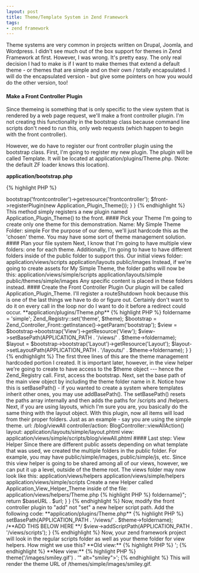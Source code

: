 ```yaml
---
layout: post
title: Theme/Template System in Zend Framework
tags:
- zend framework
---
```


Theme systems are very common in projects written on Drupal, Joomla, and Wordpress.  I didn't see much out of the box support for themes in Zend Framework at first.  However, I was wrong.  It's pretty easy.  The only real decision I had to make is if I want to make themes that extend a default theme - or themes that are simple and on their own / totally encapsulated.  I will do the encapsulated version - but give some pointers on how you would do the other version, too!

#### Make a Front Controller Plugin

Since themeing is something that is only specific to the view system that is rendered by a web page request, we'll make a front controller plugin.  I'm not creating this functionality in the bootstrap class because command line scripts don't need to run this, only web requests (which happen to begin with the front controller).

However, we do have to register our front controller plugin using the bootstrap class.  First, I'm going to register my new plugin.  The plugin will be called Template.  It will be located at application/plugins/Theme.php.  (Note: the default ZF loader knows this location).

**application/bootstrap.php**

{% highlight PHP %}
<?php
class Bootstrap extends Zend_Application_Bootstrap_Bootstrap
{
	protected function _initFrontControllerPlugin()
	{
		$front = $this->bootstrap('frontcontroller')->getresource('frontcontroller');
		$front->registerPlugin(new Application_Plugin_Theme());
	}
}
{% endhighlight %}

This method simply registers a new plugin named Application_Plugin_Theme() to the front.  

#### Pick your Theme

I'm going to create only one theme for this demonstration.  

    Name: My Simple Theme
    Folder: simple

For the purpose of our demo, we'll just hardcode this as the 'chosen' theme.  You may have some sort of theme management solution.

#### Plan your file system

Next, I know that I'm going to have multiple view folders: one for each theme.  Additionally, I'm going to have to have different folders inside of the public folder to support this.

Our initial views folder:

    application/views/scripts
    application/layouts
    public/images

Instead, if we're going to create assets for My Simple Theme, the folder paths will now be this:

    application/views/simple/scripts
    application/layouts/simple
    public/themes/simple/images

Any specific content is placed in these folders instead.

#### Create the Front Controller Plugin

Our plugin will be called Application_Plugin_Theme.  I'll register a routeShutdown hook because this is one of the last things we have to do or figure out.  Certainly don't want to do it on every call in the loop nor do I want to do it before a redirect could occur.

**application/plugins/Theme.php**

{% highlight PHP %}
<?php 
class Application_Plugin_Theme extends Zend_Controller_Plugin_Abstract
{
  public function routeShutdown($request)
  {
    /** hard coding this for our example **/
    $theme = new stdClass;
    $theme->foldername = 'simple';
    Zend_Registry::set('theme', $theme);


    $bootstrap = Zend_Controller_Front::getInstance()->getParam('bootstrap');
    $view = $bootstrap->bootstrap('View')->getResource('View');
    $view->setBasePath(APPLICATION_PATH . '/views/' . $theme->foldername);

    $layout = $bootstrap->bootstrap('Layout')->getResource('Layout');
    $layout->setLayoutPath(APPLICATION_PATH . '/layouts/' . $theme->foldername);
  }
}
{% endhighlight %}

The first three lines of this are the theme management hardcoded portion I created.  It is important later, however, in the view helper we're going to create to have access to the $theme object --- hence the Zend_Registry call.

First, access the bootstrap.  Next, set the base path of the main view object by including the theme folder name in it.  Notice how this is setBasePath() - if you wanted to create a system where templates inherit other ones, you may use addBasePath().  The setBasePath() resets the paths array internally and then adds the paths for /scripts and /helpers.

Next, if you are using layouts, which I'm sure you are, you basically do the same thing with the layout object.

With this plugin, now all items will load from their proper folders.  Just as an example - say you are using the simple theme.

    url: /blog/viewAll
    controller/action: BlogController::viewAllAction()
    layout: application/layouts/simple/layout.phtml
    view: application/views/simple/scripts/blog/viewAll.phtml

#### Last step: View Helper

Since there are different public assets depending on what template that was used, we created the multiple folders in the public folder.  For example, you may have
public/simple/images, public/simple/js, etc.

Since this view helper is going to be shared among all of our views, however, we can put it up a level, outside of the theme root.  The views folder may now look like this:

    application/views/helpers
    application/views/simple/helpers
    application/views/simple/scripts

Create a new Helper called Application_View_Helper_Theme inside of the file: application/views/helpers/Theme.php

{% highlight PHP %}
<?php 
class Application_View_Helper_Theme
{  
  public function theme($url)
  {
    /** your theme management system may be different **/
    $theme = Zend_Registry::get('theme');
    $baseURL = "/themes/{$theme->foldername}";
    return $baseURL . $url;
  }
}
{% endhighlight %}

Now, modify the front controller plugin to "add" not "set" a new helper script path.  Add the following code:

**application/plugins/Theme.php**

{% highlight PHP %}
<?php 
  public function routeShutdown($request)
  {
    /**SNIP**/
    $view->setBasePath(APPLICATION_PATH . '/views/' . $theme->foldername);
    /**ADD THIS BELOW HERE **/
    $view->addScriptPath(APPLICATION_PATH . '/views/scripts');
  }  
{% endhighlight %}

Now, your zend framework project will look in the regular scripts folder as well as your theme folder for view helpers.

How might we use this?

**Old view:**

{% highlight PHP %}
<?php 
echo '<img src="/images/smiley.gif" alt="smiley">';
{% endhighlight %}

**New view:**

{% highlight PHP %}
<?php 
echo '<img src='" . $this->theme('/images/smiley.gif') . '" alt="smiley">';
{% endhighlight %}

This will render the theme URL of /themes/simple/images/smiley.gif.

